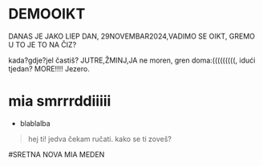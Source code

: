 # DEMOOIKT
DANAS JE JAKO LIEP DAN, 29NOVEMBAR2024,VADIMO SE OIKT,
GREMO U TO JE TO NA ČIZ?

kada?gdje?jel častiš?
JUTRE,ŽMINJ,JA
ne moren, gren doma:(((((((((, idući tjedan?
MORE!!!!
Jezero.

# mia smrrrddiiiii
- blablalba

> hej
> ti!
> jedva čekam ručati.
> kako se ti zoveš?

#SRETNA NOVA MIA MEDEN 

